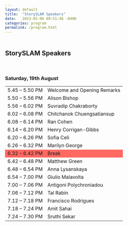 ```yaml
---
layout: default
title:  "StorySLAM Speakers"
date:   2023-05-06 09:51:46 -0400
categories: program
permalink: /program.html
---
```


<div style="padding-bottom: 5px;"></div>
<h2>StorySLAM Speakers</h2>

<div style="padding-top: 20px;"></div>

 <h3>Saturday, 19th August</h3>


 <table>
    <tr>
      <td>5.45 – 5.50 PM</td>
      <td>Welcome and Opening Remarks</td>
    </tr>
    <tr>
      <td>5.50 – 5.56 PM</td>
      <td>Alison Bishop</td>
    </tr>
    <tr>
      <td>5.56 – 6.02 PM</td>
      <td>Suvradip Chakraborty</td>
    </tr>
    <tr>
      <td>6.02 – 6.08 PM</td>
      <td>Chitchanok Chuengsatiansup</td>
    </tr>
    <tr>
      <td>6.08 – 6.14 PM</td>
      <td>Ran Cohen</td>
    </tr>
    <tr>
      <td>6.14 – 6.20 PM</td>
      <td>Henry Corrigan-Gibbs</td>
    </tr>
    <tr>
      <td>6.20 – 6.26 PM</td>
      <td>Sofia Celi</td>
    </tr>
    <tr>
      <td>6.26 – 6.32 PM</td>
      <td>Marilyn George</td>
    </tr>
    <tr style="background-color:#ff6961;">
      <td>6.32 – 6.42 PM</td>
      <td>Break</td>
    </tr>
    <tr>
      <td>6.42 – 6.48 PM</td>
      <td>Matthew Green</td>
    </tr>
    <tr>
      <td>6.48 – 6.54 PM</td>
      <td>Anna Lysanskaya</td>
    </tr>
    <tr>
      <td>6.54 – 7.00 PM</td>
      <td>Giulio Malavolta</td>
    </tr>
    <tr>
      <td>7.00 – 7.06 PM</td>
      <td>Antigoni Polychroniadou</td>
    </tr>
    <tr>
      <td>7.06 – 7.12 PM</td>
      <td>Tal Rabin</td>
    </tr>
    <tr>
      <td>7.12 – 7.18 PM</td>
      <td>Francisco Rodrigues</td>
    </tr>
    <tr>
      <td>7.18 – 7.24 PM</td>
      <td>Amit Sahai</td>
    </tr>
    <tr>
      <td>7.24 – 7.30 PM</td>
      <td>Sruthi Sekar</td>
    </tr>
  </table>


<iframe src="" width="800" height="600" frameborder="0" marginheight="0" marginwidth="0"></iframe>
<div style="padding-bottom: 60px;"></div>

